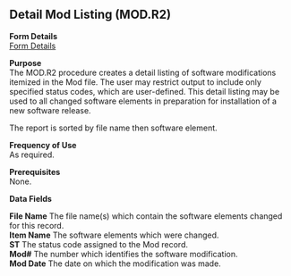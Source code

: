 ##  Detail Mod Listing (MOD.R2)

<PageHeader />

**Form Details**  
[ Form Details ](MOD-R2-1/README.md)   

**Purpose**  
The MOD.R2 procedure creates a detail listing of software modifications
itemized in the Mod file. The user may restrict output to include only
specified status codes, which are user-defined. This detail listing may be
used to all changed software elements in preparation for installation of a new
software release.  
  
The report is sorted by file name then software element.

**Frequency of Use**  
As required.

**Prerequisites**  
None.

**Data Fields**

**File Name** The file name(s) which contain the software elements changed for
this record.  
**Item Name** The software elements which were changed.  
**ST** The status code assigned to the Mod record.  
**Mod#** The number which identifies the software modification.  
**Mod Date** The date on which the modification was made.  
  
<badge text= "Version 8.10.57" vertical="middle" />

<PageFooter />